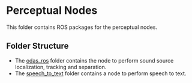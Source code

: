 # Perceptual Nodes
This folder contains ROS packages for the perceptual nodes.

## Folder Structure
- The [odas_ros](odas_ros) folder contains the node to perform sound source localization, tracking and separation.
- The [speech_to_text](speech_to_text) folder contains a node to perform speech to text.
